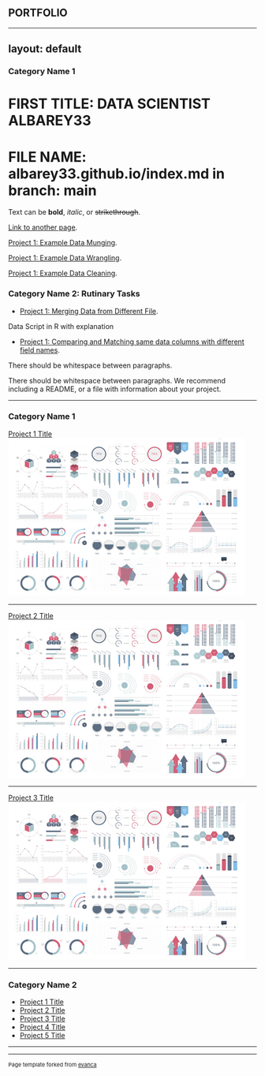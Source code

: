## PORTFOLIO

---
layout: default
---

### Category Name 1

# FIRST TITLE: DATA SCIENTIST ALBAREY33

# FILE NAME:  albarey33.github.io/index.md in branch: main

Text can be **bold**, _italic_, or ~~strikethrough~~.

[Link to another page](./another-page.md).

[Project 1: Example Data Munging](./another-page.html).

[Project 1: Example Data Wrangling](./another-page.html).

[Project 1: Example Data Cleaning](./another-page.html).

### Category Name 2: Rutinary Tasks

- [Project 1: Merging Data from Different File](./another-page.html).

Data Script in R with explanation

- [Project 1: Comparing and Matching same data columns with different field names](./another-page.html).

There should be whitespace between paragraphs.

There should be whitespace between paragraphs. We recommend including a README, or a file with information about your project.

---

### Category Name 1 

[Project 1 Title](/sample_page)
<img src="images/dummy_thumbnail.jpg?raw=true"/>

---
[Project 2 Title](/pdf/sample_presentation.pdf)
<img src="images/dummy_thumbnail.jpg?raw=true"/>

---
[Project 3 Title](http://example.com/)
<img src="images/dummy_thumbnail.jpg?raw=true"/>

---

### Category Name 2

- [Project 1 Title](http://example.com/)
- [Project 2 Title](http://example.com/)
- [Project 3 Title](http://example.com/)
- [Project 4 Title](http://example.com/)
- [Project 5 Title](http://example.com/)

---




---
<p style="font-size:11px">Page template forked from <a href="https://github.com/evanca/quick-portfolio">evanca</a></p>
<!-- Remove above link if you don't want to attibute -->
